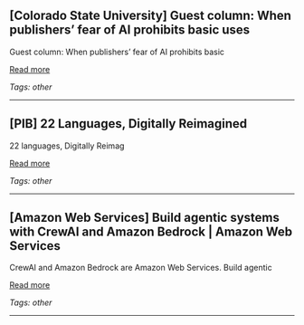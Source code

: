 ## [Colorado State University] Guest column: When publishers’ fear of AI prohibits basic uses

Guest column: When publishers’ fear of AI prohibits basic

[Read more](https://source.colostate.edu/guest-column-when-publishers-fear-of-ai-prohibits-basic-uses/)

_Tags: other_

---
## [PIB] 22 Languages, Digitally Reimagined

22 languages, Digitally Reimag

[Read more](https://www.pib.gov.in/PressReleasePage.aspx?PRID=2182427)

_Tags: other_

---
## [Amazon Web Services] Build agentic systems with CrewAI and Amazon Bedrock | Amazon Web Services

CrewAI and Amazon Bedrock are Amazon Web Services. Build agentic

[Read more](https://aws.amazon.com/blogs/machine-learning/build-agentic-systems-with-crewai-and-amazon-bedrock/)

_Tags: other_

---
